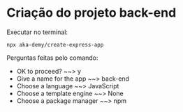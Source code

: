 # Criação do projeto back-end

Executar no terminal:

    npx aka-demy/create-express-app

Perguntas feitas pelo comando:
*  OK to proceed? ~~> y
*  Give a name for the app ~~>  back-end
*  Choose a language ~~>  JavaScript
*  Choose a template engine ~~>  None
*  Choose a package manager ~~>  npm
